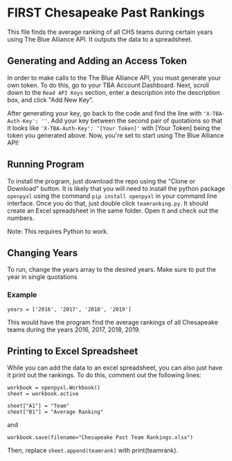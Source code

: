 # FIRST Chesapeake Past Rankings
This file finds the average ranking of all CHS teams during certain years using The Blue Alliance API. It outputs the data to a spreadsheet.

## Generating and Adding an Access Token
In order to make calls to the The Blue Alliance API, you must generate your own token. To do this, go to your TBA Account Dashboard. Next, scroll down to the `Read API Keys` section, enter a description into the description box, and click "Add New Key". 

After generating your key, go back to the code and find the line with `'X-TBA-Auth-Key': ''`. Add your key between the second pair of quotations so that it looks like `'X-TBA-Auth-Key': '[Your Token]'` with [Your Token] being the token you generated above. Now, you're set to start using The Blue Alliance API!

## Running Program
To install the program, just download the repo using the "Clone or Download" button. It is likely that you will need to install the python package `openpyxl` using the command `pip install openpyxl` in your command line interface.  Once you do that, just double click `teamranking.py`. It should create an Excel spreadsheet in the same folder. Open it and check out the numbers.

Note: This requires Python to work.
## Changing Years
To run, change the years array to the desired years. Make sure to put the year in single quotations

### Example
```
years = ['2016', '2017', '2018', '2019']
```
This would have the program find the average rankings of all Chesapeake teams during the years 2016, 2017, 2018, 2019.

## Printing to Excel Spreadsheet
While you can add the data to an excel spreadsheet, you can also just have it print out the rankings. To do this, comment out the following lines:
```
workbook = openpyxl.Workbook()
sheet = workbook.active

sheet["A1"] = "Team"
sheet["B1"] = "Average Ranking" 
```
and 
```
workbook.save(filename="Chesapeake Past Team Rankings.xlsx")
```
Then, replace `sheet.append(teamrank)` with print(teamrank). 
